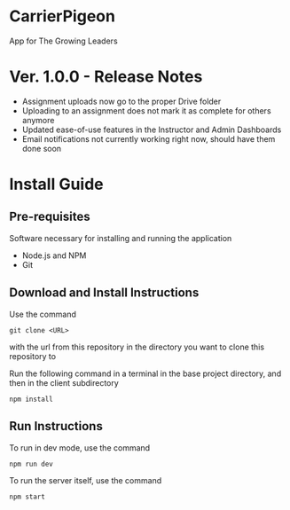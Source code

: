 # CarrierPigeon
App for The Growing Leaders

# Ver. 1.0.0 - Release Notes
- Assignment uploads now go to the proper Drive folder
- Uploading to an assignment does not mark it as complete for others anymore
- Updated ease-of-use features in the Instructor and Admin Dashboards
- Email notifications not currently working right now, should have them done soon

# Install Guide
## Pre-requisites
Software necessary for installing and running the application
- Node.js and NPM
- Git

## Download and Install Instructions
Use the command
```
git clone <URL>
```
with the url from this repository in the directory you want to clone this repository to


Run the following command in a terminal in the base project directory, and then in the client subdirectory
```
npm install
```

## Run Instructions
To run in dev mode, use the command
```
npm run dev
```

To run the server itself, use the command
```
npm start
```